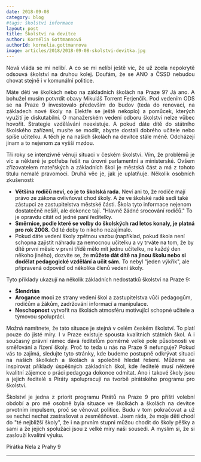 ```yaml
---
date: 2018-09-08
category: blog
#tags: školství informace
layout: post
title: Školství na devítce
author: Kornélia Gottmannová
authorId: kornelia.gottmannova
image: articles/2018/2018-09-08-skolstvi-devitka.jpg
---
```

<p style='text-align: justify;'>
Nová vláda se mi nelíbí. A co se mi nelíbí ještě víc, že už zcela nepokrytě odsouvá školství na druhou kolej. Doufám, že se ANO a ČSSD nebudou chovat stejně i v komunální politice.
</p><p style='text-align: justify;'>
Máte děti ve školkách nebo na základních školách na Praze 9? Já ano. A bohužel musím potvrdit obavy Mikuláš Torrent Ferjenčík. Pod vedením ODS se na Praze 9 investovalo především do budov (teda do renovací, na základech nové školy na Elektře se ještě nekoplo) a pomůcek, kterých využití je diskutabilní. O manažerském vedení odboru školství nelze vůbec hovořit. Strategie vzdělávání neexistuje. A pokud dáte dítě do státního školského zařízení, musíte se modlit, abyste dostali dobrého učitele nebo spíše učitelku. A těch je na našich školách na devítce stále méně. Odcházejí jinam a to nejenom za vyšší mzdou. 
</p><p style='text-align: justify;'>
Tři roky se intenzivně věnuji situaci v českém školství. Vím, že problémů je víc a některé je potřeba řešit na úrovni parlamentní a ministerské. Ovšem zřizovatelem mateřských a základních škol je městská část a má z tohoto titulu nemalé pravomoci. Druhá věc je, jak je uplatňuje. Několik osobních zkušeností:</p>
<ul class="dashed">
<li><b>Většina rodičů neví, co je to školská rada.</b> Neví ani to, že rodiče mají právo ze zákona ovlivňovat chod školy. A že ve školské radě sedí také zástupci ze zastupitelstva městské části. Škola tyto informace nejenom dostatečně nešíří, ale dokonce tají. "Hlavně žádné srocování rodičů." To je opravdu citát od jedné paní ředitelky.</li>
<li><b>Směrnice, podle které se volby do školských rad letos konaly, je platná pro rok 2008.</b> Od té doby to nikoho nezajímalo.</li>
<li>Pokud dáte vedení školy zpětnou vazbu (například, pokud škola není schopna zajistit náhradu za nemocnou učitelku a vy trváte na tom, že by dítě první měsíc v první třídě mělo mít jednu učitelku, ne každý den někoho jiného), dozvíte se, že <b>můžete dát dítě na jinou školu nebo si dodělat pedagogické vzdělání a učit sám.</b> To nebyl "jeden výkřik", ale připravená odpověď od několika členů vedení školy.</li>
</ul>
<p style='text-align: justify;'>
Tyto příklady ukazují na několik základních nedostatků školství na Praze 9:
</p>
<ul class="dashed">
<li><b>Šlendrián</b></li>
<li><b>Arogance moci</b> ze strany vedení škol a zastupitelstva vůči pedagogům, rodičům a žákům, zadržování informací a manipulace.</li>
<li><b>Neschopnost</b> vytvořit na školách atmosféru motivující schopné učitele a týmovou spolupráci.</li>
</ul><p style='text-align: justify;'>
Možná namítnete, že tato situace je stejná v celém českém školství. To platí pouze do jisté míry. I v Praze existuje spousta kvalitních státních škol. A i současný právní rámec dává ředitelům poměrně velké pole působnosti ve směřování a řízení školy. Proč to teda u nás na Praze 9 nefunguje? Pokud vás to zajímá, sledujte tyto stránky, kde budeme postupně odkrývat situaci na našich školkách a školách a společně hledat řešení. Můžeme se inspirovat příklady úspěšných základních škol, kde ředitelé musí některé kvalitní zájemce o práci pedagoga dokonce odmítat. Ano i takové školy jsou a jejich ředitelé s Piráty spolupracují na tvorbě pirátského programu pro školství.
</p><p style='text-align: justify;'>
Školství je jedna z priorit programu Pirátů na Praze 9 pro příští volební období a pro mě osobně byla situace ve školkách a školách na devítce prvotním impulsem, proč se věnovat politice. Budu v tom pokračovat a už se nechci nechat zastrašovat a zesměšňovat. Jsem ráda, že moje děti chodí do "té nejbližší školy", že i na prvním stupni můžou chodit do školy pěšky a sami a že jejich spolužáci jsou z velké míry naši sousedi. A myslím si, že si zaslouží kvalitní výuku.
</p><p style='text-align: justify;'>
Pirátka Nela z Prahy 9</p>

---
